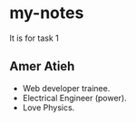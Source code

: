 # my-notes
It is for task 1
## Amer Atieh
* Web developer trainee.
* Electrical Engineer (power).
* Love Physics.
